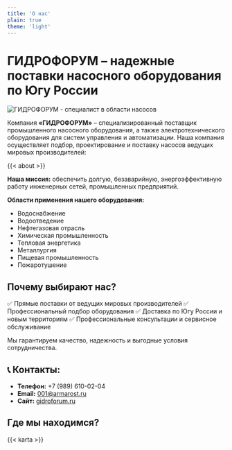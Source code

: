 ```yaml
---
title: 'О нас'
plain: true
theme: 'light'
---
```

# ГИДРОФОРУМ – надежные поставки насосного оборудования по Югу России
![ГИДРОФОРУМ - специалист в области насосов](/images/logo_site.png)

Компания **«ГИДРОФОРУМ»** – специализированный поставщик промышленного насосного оборудования, а также электротехнического оборудования для систем управления и автоматизации. Наша компания осуществляет подбор, проектирование и поставку насосов ведущих мировых производителей:

{{< about >}}

**Наша миссия:** обеспечить долгую, безаварийную, энергоэффективную работу инженерных сетей, промышленных предприятий.

**Области применения нашего оборудования:**
- Водоснабжение
- Водоотведение
- Нефтегазовая отрасль
- Химическая промышленность
- Тепловая энергетика
- Металлургия
- Пищевая промышленность
- Пожаротушение

## Почему выбирают нас?

✅ Прямые поставки от ведущих мировых производителей
✅ Профессиональный подбор оборудования
✅ Доставка по Югу России и новым территориям
✅ Профессиональные консультации и сервисное обслуживание

Мы гарантируем качество, надежность и выгодные условия сотрудничества.

## 📞 Контакты:
- **Телефон:** +7 (989) 610-02-04
- **Email:** 001@armarost.ru
- **Сайт:** [gidroforum.ru](https://gidroforum.ru)

## Где мы находимся?
{{< karta >}}
